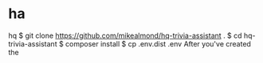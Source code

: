 # ha
hq
$ git clone https://github.com/mikealmond/hq-trivia-assistant .
$ cd hq-trivia-assistant
$ composer install
$ cp .env.dist .env
After you've created the
